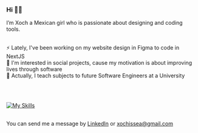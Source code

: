 ### Hi 👋🏼


I’m Xoch a Mexican girl who is passionate about designing and coding tools.
<br>
<br>

⚡️ Lately, I've been working on my website design in Figma to code in NextJS
<br>
🎯 I'm interested in social projects, cause my motivation is about improving lives through software
<br>
👀 Actually, I teach subjects to future Software Engineers at a University

<br>
<br>

[![My Skills](https://skillicons.dev/icons?i=vue,react,nextjs,tailwind,figma,laravel,&theme=light)](https://skillicons.dev)
<br>
<br>

You can send me a message by <a href="https://www.linkedin.com/in/xochescam/">LinkedIn</a> or xochissea@gmail.com
